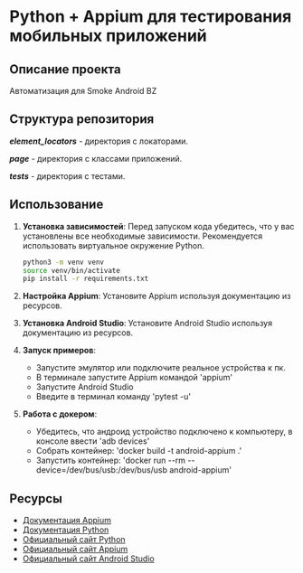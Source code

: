 # Python + Appium для тестирования мобильных приложений

## Описание проекта
Автоматизация для Smoke Android BZ

## Структура репозитория

***element_locators*** - директория с локаторами.

***page*** - директория с классами приложений.

***tests*** - директория с тестами.

## Использование
1. **Установка зависимостей**: Перед запуском кода убедитесь, что у вас установлены все необходимые зависимости. Рекомендуется использовать виртуальное окружение Python.
    ```bash
    python3 -m venv venv
    source venv/bin/activate
    pip install -r requirements.txt
    ```

2. **Настройка Appium**: Установите Appium используя документацию из ресурсов.
3. **Установка Android Studio**: Установите Android Studio используя документацию из ресурсов.

4. **Запуск примеров**:
   - Запустите эмулятор или подключите реальное устройства к пк.
   - В терминале запустите Appium командой 'appium'
   - Запустите Android Studio
   - Введите в терминал команду 'pytest -u'

5. **Работа с докером**:
   - Убедитесь, что андроид устройство подключено к компьютеру, в консоле ввести 'adb devices'
   - Собрать контейнер: 'docker build -t android-appium .'
   - Запустить контейнер: 'docker run --rm --device=/dev/bus/usb:/dev/bus/usb android-appium'

## Ресурсы
- [Документация Appium](https://appium.io/docs/en/latest/quickstart/install/)
- [Документация Python](https://docs.python.org/3/)
- [Официальный сайт Python](https://www.python.org/)
- [Официальный сайт Appium](http://appium.io/)
- [Официальный cайт Android Studio](https://developer.android.com/studio)


